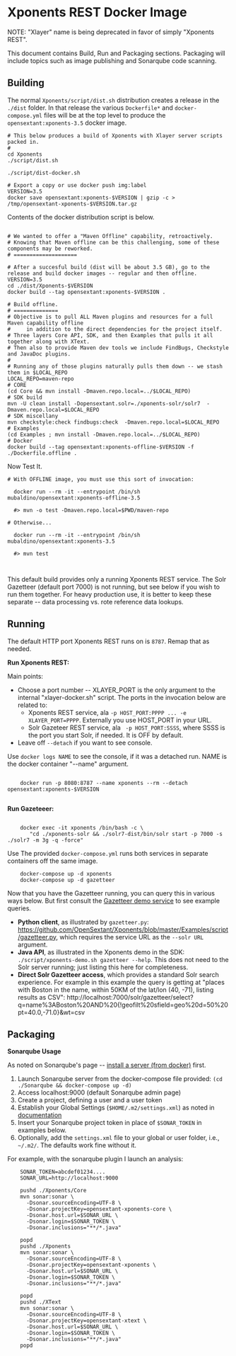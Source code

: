 Xponents REST Docker Image
===========================

NOTE: "Xlayer" name is being deprecated in favor of simply "Xponents REST".

This document contains Build, Run and Packaging sections.
Packaging will include topics such as image publishing and Sonarqube code scanning.

Building
------------
The normal `Xponents/script/dist.sh` distribution creates a release in the `./dist` folder.
In that release the various `Dockerfile*` and `docker-compose.yml` files  will be at the 
top level to produce the `opensextant:xponents-3.5` docker image.


```shell script
# This below produces a build of Xponents with Xlayer server scripts packed in.
#
cd Xponents
./script/dist.sh

./script/dist-docker.sh

# Export a copy or use docker push img:label
VERSION=3.5
docker save opensextant:xponents-$VERSION | gzip -c > /tmp/opensextant-xponents-$VERSION.tar.gz
```

Contents of the docker distribution script is below.
```

# We wanted to offer a "Maven Offline" capability, retroactively.
# Knowing that Maven offline can be this challenging, some of these components may be reworked.
# ====================

# After a succesful build (dist will be about 3.5 GB), go to the release and build docker images -- regular and then offline.
VERSION=3.5
cd ./dist/Xponents-$VERSION
docker build --tag opensextant:xponents-$VERSION .

# Build offline.
# ==============
# Objective is to pull ALL Maven plugins and resources for a full Maven capability offline
#     in addition to the direct dependencies for the project itself.
# Three layers Core API, SDK, and then Examples that pulls it all together along with XText.
# Then also to provide Maven dev tools we include FindBugs, Checkstyle and JavaDoc plugins.
# 
# Running any of those plugins naturally pulls them down -- we stash them in $LOCAL_REPO
LOCAL_REPO=maven-repo
# CORE
(cd Core && mvn install -Dmaven.repo.local=../$LOCAL_REPO)
# SDK build
mvn -U clean install -Dopensextant.solr=./xponents-solr/solr7  -Dmaven.repo.local=$LOCAL_REPO
# SDK miscellany
mvn checkstyle:check findbugs:check  -Dmaven.repo.local=$LOCAL_REPO
# Examples
(cd Examples ; mvn install -Dmaven.repo.local=../$LOCAL_REPO)
# Docker
docker build --tag opensextant:xponents-offline-$VERSION -f ./Dockerfile.offline .
```


Now Test It.

```
# With OFFLINE image, you must use this sort of invocation:

  docker run --rm -it --entrypoint /bin/sh mubaldino/opensextant:xponents-offline-3.5

  #> mvn -o test -Dmaven.repo.local=$PWD/maven-repo

# Otherwise...

  docker run --rm -it --entrypoint /bin/sh mubaldino/opensextant:xponents-3.5

  #> mvn test 



```

This default build provides only a running Xponents REST service.  The Solr Gazetteer (default port 7000) is not running, 
but see below if you wish to run them together.  For heavy production use, it is better to keep these separate -- 
data processing vs. rote reference data lookups.

Running
--------------------

The default HTTP port Xponents REST runs on is `8787`.  Remap that as needed.

**Run Xponents REST:**

Main points:

* Choose a port number -- XLAYER_PORT is the only argument to the internal "xlayer-docker.sh" script.
 The ports in the invocation below are related to:
  *  Xponents REST service, ala `-p HOST_PORT:PPPP ... -e XLAYER_PORT=PPPP`. Externally you use HOST_PORT in your URL.
  *  Solr Gazeteer REST service, ala ` -p HOST_PORT:SSSS`, where SSSS is the port you start Solr, if needed. It is OFF by default.
* Leave off `--detach` if you want to see console.

Use `docker logs NAME` to see the console, if it was a detached run. NAME is the docker container "--name" argument.

```shell

    docker run -p 8080:8787 --name xponents --rm --detach  opensextant:xponents-$VERSION
      
```

**Run Gazeteeer:**

```shell

    docker exec -it xponents /bin/bash -c \
       "cd ./xponents-solr && ./solr7-dist/bin/solr start -p 7000 -s ./solr7 -m 3g -q -force"

```

Use The provided `docker-compose.yml` runs both services in separate containers off the same image.

```
    docker-compose up -d xponents
    docker-compose up -d gazetteer
```

Now that you have the Gazetteer running, you can query this in various ways below.  But first consult 
the [Gazetteer demo service](https://github.com/OpenSextant/Xponents/blob/master/Examples/doc/README_gazetteer.md) to see example queries.

* **Python client**, as illustrated by `gazetteer.py`: https://github.com/OpenSextant/Xponents/blob/master/Examples/script/gazetteer.py, 
which requires the service URL as the `--solr URL` argument.
* **Java API**, as illustrated in the Xponents demo in the SDK: `./script/xponents-demo.sh gazetteer --help`. This does not need to 
the Solr server running; just listing this here for completeness.
* **Direct Solr Gazetteer access**, which provides a standard Solr search experience. For example in this example the query is getting 
at "places with Boston in the name, within 50KM of the lat/lon (40, -71), listing results as CSV":
http://localhost:7000/solr/gazetteer/select?q=name%3ABoston%20AND%20{!geofilt%20sfield=geo%20d=50%20pt=40.0,-71.0}&wt=csv



Packaging
---------------

**Sonarqube Usage**

As noted on Sonarqube's page -- [install a server (from docker)](https://docs.sonarqube.org/latest/setup/install-server/) first.

1. Launch Sonarqube server from the docker-compose file provided: `(cd ./Sonarqube && docker-compose up -d)`
2. Access localhost:9000 (default Sonarqube admin page)
3. Create a project, defining a user and a user token
4. Establish your Global Settings (`$HOME/.m2/settings.xml`) as noted in [documentation](https://docs.sonarqube.org/latest/analysis/scan/sonarscanner-for-maven/)
5.  Insert your Sonarqube project token in place of `$SONAR_TOKEN` in examples below.
6. Optionally, add the `settings.xml` file to your global or user folder, i.e., `~/.m2/`.  The defaults work fine without it.

For example, with the sonarqube plugin I launch an analysis:

```
    SONAR_TOKEN=abcdef01234.... 
    SONAR_URL=http://localhost:9000

    pushd ./Xponents/Core
    mvn sonar:sonar \
      -Dsonar.sourceEncoding=UTF-8 \
      -Dsonar.projectKey=opensextant-xponents-core \
      -Dsonar.host.url=$SONAR_URL \
      -Dsonar.login=$SONAR_TOKEN \
      -Dsonar.inclusions="**/*.java"
    
    popd
    pushd ./Xponents
    mvn sonar:sonar \
      -Dsonar.sourceEncoding=UTF-8 \
      -Dsonar.projectKey=opensextant-xponents \
      -Dsonar.host.url=$SONAR_URL \
      -Dsonar.login=$SONAR_TOKEN \
      -Dsonar.inclusions="**/*.java"
      
    popd
    pushd ./XText
    mvn sonar:sonar \
      -Dsonar.sourceEncoding=UTF-8 \
      -Dsonar.projectKey=opensextant-xtext \
      -Dsonar.host.url=$SONAR_URL \
      -Dsonar.login=$SONAR_TOKEN \
      -Dsonar.inclusions="**/*.java"
    popd    
```


